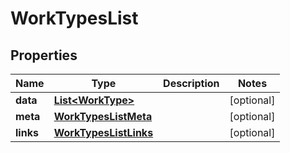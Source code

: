 

# WorkTypesList


## Properties

| Name | Type | Description | Notes |
|------------ | ------------- | ------------- | -------------|
|**data** | [**List&lt;WorkType&gt;**](WorkType.md) |  |  [optional] |
|**meta** | [**WorkTypesListMeta**](WorkTypesListMeta.md) |  |  [optional] |
|**links** | [**WorkTypesListLinks**](WorkTypesListLinks.md) |  |  [optional] |



